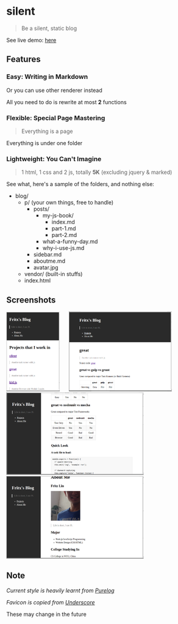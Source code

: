 # silent

> Be a silent, static blog

See live demo: [here](http://fritx.github.io/blog)

## Features

### Easy: Writing in Markdown

Or you can use other renderer instead

All you need to do is rewrite at most **2** functions

### Flexible: Special Page Mastering

> Everything is a page

Everything is under one folder

### Lightweight: You Can't Imagine

> 1 html, 1 css and 2 js, totally **5K** (excluding jquery & marked)

See what, here's a sample of the folders, and nothing else:

- blog/
  - p/ (your own things, free to handle)
    - posts/
      - my-js-book/
        - index.md
        - part-1.md
        - part-2.md
      - what-a-funny-day.md
      - why-i-use-js.md
    - sidebar.md
    - aboutme.md
    - avatar.jpg
  - vendor/ (built-in stuffs)
  - index.html

## Screenshots

<img src="Screenshot_from_2014-05-08_01:43:18.png" width="140">
&nbsp;&nbsp;&nbsp;&nbsp;
<img src="Screenshot_from_2014-05-08_01:56:27.png" width="270">

<img src="Screenshot_from_2014-05-08_01:48:37.png" width="360">

<img src="Screenshot_from_2014-05-08_01:50:42.png" width="360">

## Note

*Current style is heavily learnt from [Purelog](https://github.com/conis/Purelog)*

*Favicon is copied from [Underscore](https://github.com/jashkenas/underscore)*

These may change in the future
